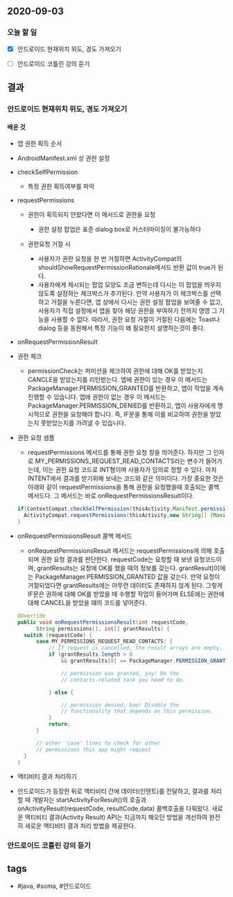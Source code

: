 ## 2020-09-03

### 오늘 할 일

- [x] 안드로이드 현재위치 위도, 경도 가져오기

- [ ] 안드로이드 코틀린 강의 듣기





## 결과

### 안드로이드 현재위치 위도, 경도 가져오기

#### 배운 것 
 * 앱 권한 획득 순서

  - AndroidManifest.xml 상 권한 설정

  - checkSelfPermission
    * 특정 권한 획득여부를 파악

  - requestPermissions
    * 권한이 획득되지 안핬다면 이 메서드로 권한을 요청
      - 권한 설정 팝업은 표준 dialog box로 커스터마이징이 불가능하다

    * 권한요청 거절 시 
      - 사용자가 권한 요청을 한 번 거절하면 ActivityCompat의 shouldShowRequestPermissionRationale메서드 반환 값이 true가 된다.
      - 사용자에게 제시되는 팝업 모양도 조금 변하는데 다시는 이 팝업을 띄우지 않도록 설정하는 체크박스가 추가된다. 만약 사용자가 이 체크박스를 선택하고 거절을 누른다면, 앱 상에서 다시는 권한 설정 팝업을 보여줄 수 없고, 사용자가 직접 설정에서 앱을 찾아 해당 권한을 부여하기 전까지 영영 그 기능을 사용할 수 없다. 따라서, 권한 요청 거절이 거절된 다음에는 Toast나 dialog 등을 동원해서 특정 기능이 왜 필요한지 설명하는것이 좋다.

  - onRequestPermissionResult



* 권한 체크
  - permissionCheck는 퍼미션을 체크하여 권한에 대해 OK를 받았는지 CANCLE을 받았는지를 리턴받는다.
  앱에 권한이 있는 경우 이 메서드는 PackageManager.PERMISSION_GRANTED를 반환하고, 앱이 작업을 계속 진행할 수 있습니다. 앱에 권한이 없는 경우 이 메서드는 PackageManager.PERMISSION_DENIED를 반환하고, 앱이 사용자에게 명시적으로 권한을 요청해야 합니다. 즉, IF문을 통해 이를 비교하여 권한을 받았는지 못받았는지를 가려낼 수 있습니다.

* 권한 요청 샘플 
  - requestPermissions 메서드를 통해 권한 요청 창을 띄어준다. 하지만 그 인자로 MY_PERMISSIONS_REQUEST_READ_CONTACTS라는 변수가 들어가는데, 이는 권한 요청 코드로 INT형이며 사용자가 임의로 정할 수 있다. 마치 INTENT에서 결과를 받기위해 보내는 코드와 같은 의미이다.
  가장 중요한 것은 아래와 같이 requestPermissions을 통해 권한을 요청했을때 호출되는 콜백 메서드다.
  그 메서드는 바로 onRequestPermissionsResult이다.
  ```java
  if(ContextCompat.checkSelfPermission(thisActivity,Manifest.permission.READ_CONTACTS) != PackageManager.PERMISSION_GRANTED) {
    ActivityCompat.requestPermissions(thisActivity,new String[] {Manifest.permission.READ_CONTACTS}, MY_PERMISSIONS_REQUEST_READ_CONTACTS);
  }

* onRequestPermissionsResult 콜백 메서드
  - onRequestPermissionsResult 메서드는 requestPermissions에 의해 호출되며 권한 요청 결과를 판단한다. requestCode는 요청할 때 보낸 요청코드이며, grantResults는 요청에 OK를 했을 때의 정보를 갖는다. grantResult[0]에는 PackageManager.PERMISSION_GRANTED 값을 갖는다.
  만약 요청이 거절되었다면 grantResults에는 아무런 데이터도 존재하지 않게 된다.
  그렇게 IF문은 권하에 대해 OK를 받았을 때 수행할 작업이 들어가며 ELSE에는 권한에 대해 CANCEL을 받았을 떄의 코드를 넣어준다.

  ```java 
  @Override 
  public void onRequestPermissionsResult(int requestCode,
        String permissions[], int[] grantResults) {
    switch (requestCode) {
        case MY_PERMISSIONS_REQUEST_READ_CONTACTS: {
            // If request is cancelled, the result arrays are empty.
            if (grantResults.length > 0
                && grantResults[0] == PackageManager.PERMISSION_GRANTED) {

                // permission was granted, yay! Do the
                // contacts-related task you need to do.

            } else {

                // permission denied, boo! Disable the
                // functionality that depends on this permission.
            }
            return;
        }

        // other 'case' lines to check for other
        // permissions this app might request
    }
  }
 * 액티비티 결과 처리하기
  - 안드로이드가 등장한 뒤로 액티비티 간에 데이터(인텐트)를 전달하고, 결과를 처리할 때 개발자는 startActivityForResult()의 호출과 onActivityResult(requestCode, resultCode,data) 콜백호출을 다뤄왔다. 새로운 액티비티 결과(Activity Result) API는 지금까지 해오던 방법을 개선하여 완전히 새로운 액티비티 결과 처리 방법을 제공한다.


### 안드로이드 코틀린 강의 듣기



  




 







## tags
-  \#java, \#soma, \#안드로이드

